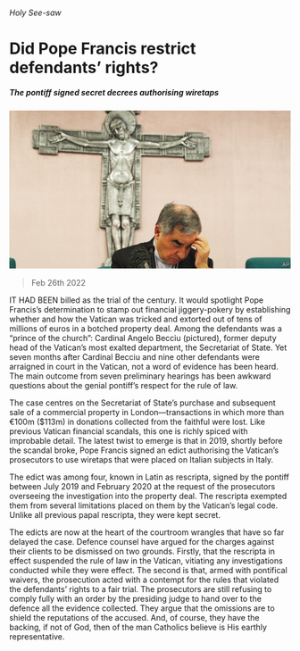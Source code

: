 ###### Holy See-saw

# Did Pope Francis restrict defendants’ rights? 

##### The pontiff signed secret decrees authorising wiretaps 

![image](images/20220226_EUP001_1.jpg) 

> Feb 26th 2022 

IT HAD BEEN billed as the trial of the century. It would spotlight Pope Francis’s determination to stamp out financial jiggery-pokery by establishing whether and how the Vatican was tricked and extorted out of tens of millions of euros in a botched property deal. Among the defendants was a “prince of the church”: Cardinal Angelo Becciu (pictured), former deputy head of the Vatican’s most exalted department, the Secretariat of State. Yet seven months after Cardinal Becciu and nine other defendants were arraigned in court in the Vatican, not a word of evidence has been heard. The main outcome from seven preliminary hearings has been awkward questions about the genial pontiff’s respect for the rule of law.

The case centres on the Secretariat of State’s purchase and subsequent sale of a commercial property in London—transactions in which more than €100m ($113m) in donations collected from the faithful were lost. Like previous Vatican financial scandals, this one is richly spiced with improbable detail. The latest twist to emerge is that in 2019, shortly before the scandal broke, Pope Francis signed an edict authorising the Vatican’s prosecutors to use wiretaps that were placed on Italian subjects in Italy.


The edict was among four, known in Latin as rescripta, signed by the pontiff between July 2019 and February 2020 at the request of the prosecutors overseeing the investigation into the property deal. The rescripta exempted them from several limitations placed on them by the Vatican’s legal code. Unlike all previous papal rescripta, they were kept secret.

The edicts are now at the heart of the courtroom wrangles that have so far delayed the case. Defence counsel have argued for the charges against their clients to be dismissed on two grounds. Firstly, that the rescripta in effect suspended the rule of law in the Vatican, vitiating any investigations conducted while they were effect. The second is that, armed with pontifical waivers, the prosecution acted with a contempt for the rules that violated the defendants’ rights to a fair trial. The prosecutors are still refusing to comply fully with an order by the presiding judge to hand over to the defence all the evidence collected. They argue that the omissions are to shield the reputations of the accused. And, of course, they have the backing, if not of God, then of the man Catholics believe is His earthly representative.


